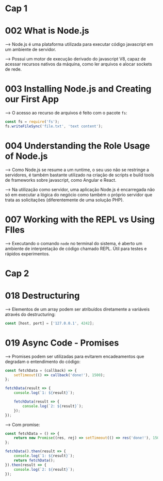 # Cap 1

# 002 What is Node.js
--> Node.js é uma plataforma utilizada para executar código javascript em um ambiente de servidor.

--> Possui um motor de execução derivado do javascript V8, capaz de acessar recursos nativos da 
máquina, como ler arquivos e alocar sockets de rede.

# 003 Installing Node.js and Creating our First App
--> O acesso ao recurso de arquivos é feito com o pacote `fs`:
```javascript
const fs = require('fs');
fs.writeFileSync('file.txt', 'text content');
```

# 004 Understanding the Role  Usage of Node.js
--> Como Node.js se resume a um runtime, o seu uso não se restringe a servidores, é também bastante 
utilizado na criação de scripts e build tools de frameworks sobre javascript, como Angular e React.

--> Na utilização como servidor, uma aplicação Node.js é encarregada não só em executar a lógica do 
negócio como também o próprio servidor que trata as solicitações (diferentemente de uma solução PHP).

# 007 Working with the REPL vs Using FIles
--> Executando o comando `node` no terminal do sistema, é aberto um ambiente de interpretação de 
código chamado REPL. Útil para testes e rápidos experimentos.


# Cap 2

# 018 Destructuring
--> Elementos de um array podem ser atribuídos diretamente a variáveis através do destructuring:
```javascript
const [host, port] = ['127.0.0.1', 4242];
```

# 019 Async Code - Promises
--> Promises podem ser utilizadas para evitarem encadeamentos que degradam o entendimento do código:
```javascript
const fetchData = (callback) => {
    setTimeout(() => callback('done!'), 1500);
};

fetchData(result => {
    console.log(`1: ${result}`);

    fetchData(result => {
        console.log(`2: ${result}`);
    });
});
```

--> Com promise:
```javascript
const fetchData = () => {
    return new Promise((res, rej) => setTimeout(() => res('done!'), 1500));
};

fetchData().then(result => {
    console.log(`1: ${result}`);
    return fetchData();
}).then(result => {
    console.log(`2: ${result}`);
});
```

